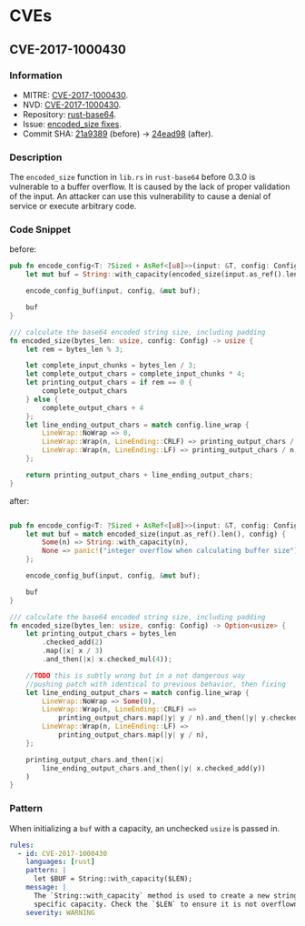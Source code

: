 # CVEs

## CVE-2017-1000430

### Information

- MITRE: [CVE-2017-1000430](https://cve.mitre.org/cgi-bin/cvename.cgi?name=CVE-2017-1000430).
- NVD: [CVE-2017-1000430](https://nvd.nist.gov/vuln/detail/CVE-2017-1000430).
- Repository: [rust-base64](https://github.com/marshallpierce/rust-base64).
- Issue: [encoded_size fixes](https://github.com/marshallpierce/rust-base64/issues/28).
- Commit SHA: [21a9389](https://github.com/marshallpierce/rust-base64/tree/21a9389) (before) -> [24ead98](https://github.com/marshallpierce/rust-base64/tree/24ead98) (after).

### Description

The `encoded_size` function in `lib.rs` in `rust-base64` before 0.3.0 is vulnerable to a buffer overflow. It is caused by the lack of proper validation of the input. An attacker can use this vulnerability to cause a denial of service or execute arbitrary code.

### Code Snippet

before:

```rust
pub fn encode_config<T: ?Sized + AsRef<[u8]>>(input: &T, config: Config) -> String {
    let mut buf = String::with_capacity(encoded_size(input.as_ref().len(), config));

    encode_config_buf(input, config, &mut buf);

    buf
}

/// calculate the base64 encoded string size, including padding
fn encoded_size(bytes_len: usize, config: Config) -> usize {
    let rem = bytes_len % 3;

    let complete_input_chunks = bytes_len / 3;
    let complete_output_chars = complete_input_chunks * 4;
    let printing_output_chars = if rem == 0 {
        complete_output_chars
    } else {
        complete_output_chars + 4
    };
    let line_ending_output_chars = match config.line_wrap {
        LineWrap::NoWrap => 0,
        LineWrap::Wrap(n, LineEnding::CRLF) => printing_output_chars / n * 2,
        LineWrap::Wrap(n, LineEnding::LF) => printing_output_chars / n,
    };

    return printing_output_chars + line_ending_output_chars;
}
```

after:

```rust

pub fn encode_config<T: ?Sized + AsRef<[u8]>>(input: &T, config: Config) -> String {
    let mut buf = match encoded_size(input.as_ref().len(), config) {
        Some(n) => String::with_capacity(n),
        None => panic!("integer overflow when calculating buffer size")
    };

    encode_config_buf(input, config, &mut buf);

    buf
}

/// calculate the base64 encoded string size, including padding
fn encoded_size(bytes_len: usize, config: Config) -> Option<usize> {
    let printing_output_chars = bytes_len
        .checked_add(2)
        .map(|x| x / 3)
        .and_then(|x| x.checked_mul(4));

    //TODO this is subtly wrong but in a not dangerous way
    //pushing patch with identical to previous behavior, then fixing
    let line_ending_output_chars = match config.line_wrap {
        LineWrap::NoWrap => Some(0),
        LineWrap::Wrap(n, LineEnding::CRLF) =>
            printing_output_chars.map(|y| y / n).and_then(|y| y.checked_mul(2)),
        LineWrap::Wrap(n, LineEnding::LF) =>
            printing_output_chars.map(|y| y / n),
    };

    printing_output_chars.and_then(|x|
        line_ending_output_chars.and_then(|y| x.checked_add(y))
    )
}
```

### Pattern

When initializing a `buf` with a capacity, an unchecked `usize` is passed in.

```yaml
rules:
  - id: CVE-2017-1000430
    languages: [rust]
    pattern: |
      let $BUF = String::with_capacity($LEN);
    message: |
      The `String::with_capacity` method is used to create a new string with a
      specific capacity. Check the `$LEN` to ensure it is not overflown.
    severity: WARNING
```
